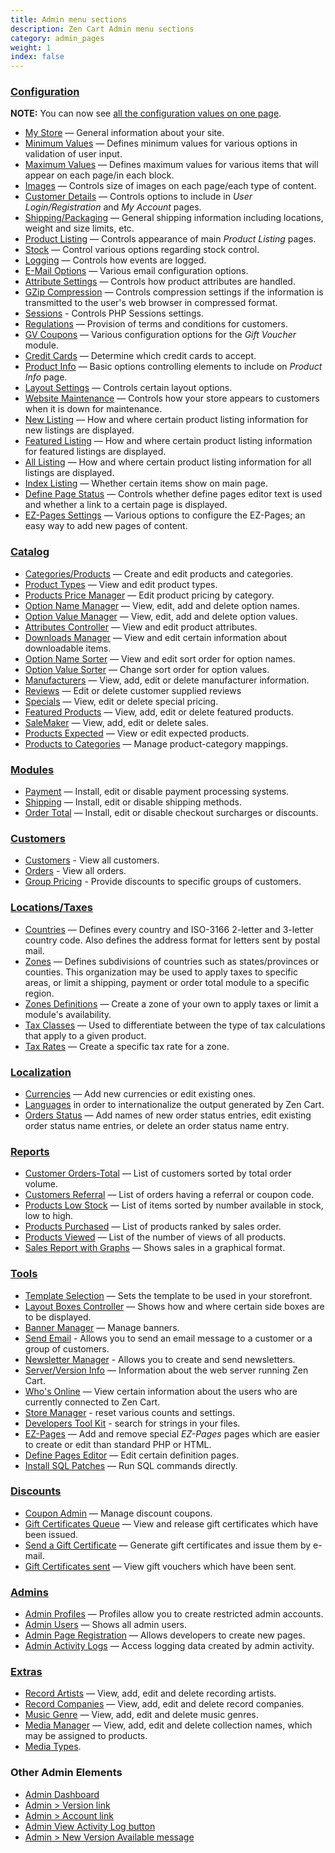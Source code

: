 ```yaml
---
title: Admin menu sections
description: Zen Cart Admin menu sections
category: admin_pages
weight: 1
index: false
---
```


### [Configuration](/user/admin_pages/configuration)

**NOTE:** You can now see [all the configuration values on one page](/user/admin_pages/configuration/all/).

*   [My Store](/user/admin_pages/configuration/configuration_mystore) — General information about your site.
*   [Minimum Values](/user/admin_pages/configuration/configuration_minimumvalues) — Defines minimum values for various options in validation of user input.
*   [Maximum Values](/user/admin_pages/configuration/configuration_maximumvalues/) — Defines maximum values for various items that will appear on each page/in each block.
*   [Images](/user/admin_pages/configuration/configuration_images/) — Controls size of images on each page/each type of content.
*   [Customer Details](/user/admin_pages/configuration/configuration_customerdetails/) — Controls options to include in _User Login/Registration_ and _My Account_ pages.
*   [Shipping/Packaging](/user/admin_pages/configuration/configuration_shippingpackaging/) — General shipping information including locations, weight and size limits, etc.
*   [Product Listing](/user/admin_pages/configuration/configuration_productlisting/) — Controls appearance of main _Product Listing_ pages.
*   [Stock](/user/admin_pages/configuration/configuration_stock/) — Control various options regarding stock control.
*   [Logging](/user/admin_pages/configuration/configuration_logging/) — Controls how events are logged.
*   [E-Mail Options](/user/admin_pages/configuration/configuration_emailoptions/) — Various email configuration options.
*   [Attribute Settings](/user/admin_pages/configuration/configuration_attributesettings/) — Controls how product attributes are handled.
*   [GZip Compression](/user/admin_pages/configuration/configuration_gzipcompression/) — Controls compression settings if the information is transmitted to the user's web browser in compressed format.
*   [Sessions](/user/admin_pages/configuration/configuration_sessions/) - Controls PHP Sessions settings.
*   [Regulations](/user/admin_pages/configuration/configuration_regulations/) — Provision of terms and conditions for customers.
*   [GV Coupons](/user/admin_pages/configuration/configuration_gvcoupons/) — Various configuration options for the _Gift Voucher_ module.
*   [Credit Cards](/user/admin_pages/configuration/configuration_creditcards/) — Determine which credit cards to accept.
*   [Product Info](/user/admin_pages/configuration/configuration_productinfo/) — Basic options controlling elements to include on _Product Info_ page.
*   [Layout Settings](/user/admin_pages/configuration/configuration_layoutsettings/) — Controls certain layout options.
*   [Website Maintenance](/user/admin_pages/configuration/configuration_websitemaintenance/) — Controls how your store appears to customers when it is down for maintenance.
*   [New Listing](/user/admin_pages/configuration/configuration_newlisting/) — How and where certain product listing information for new listings are displayed.
*   [Featured Listing](/user/admin_pages/configuration/configuration_featuredlisting/) — How and where certain product listing information for featured listings are displayed.
*   [All Listing](/user/admin_pages/configuration/configuration_alllisting/) — How and where certain product listing information for all listings are displayed.
*   [Index Listing](/user/admin_pages/configuration/configuration_indexlisting/) — Whether certain items show on main page.
*   [Define Page Status](/user/admin_pages/configuration/configuration_definepagestatus/) — Controls whether define pages editor text is used and whether a link to a certain page is displayed.
*   [EZ-Pages Settings](/user/admin_pages/configuration/configuration_ezpagessettings/) — Various options to configure the EZ-Pages; an easy way to add new pages of content.

### [Catalog](/user/admin_pages/catalog/) 

*   [Categories/Products](/user/admin_pages/catalog/categories/) — Create and edit products and categories.
*   [Product Types](/user/admin_pages/catalog/product_types/) — View and edit product types.
*   [Products Price Manager](/user/admin_pages/catalog/products_price_manager/) — Edit product pricing by category.
*   [Option Name Manager](/user/admin_pages/catalog/option_name_manager/) — View, edit, add and delete option names.
*   [Option Value Manager](/user/admin_pages/catalog//option_value_manager) — View, edit, add and delete option values.
*   [Attributes Controller](/user/admin_pages/catalog/attributes_controller/) — View and edit product attributes.
*   [Downloads Manager](/user/admin_pages/catalog/downloads_manager/) — View and edit certain information about downloadable items.
*   [Option Name Sorter](/user/admin_pages/catalog/option_name_sorter/) — View and edit sort order for option names.
*   [Option Value Sorter](/user/admin_pages/catalog/option_value_sorter/) — Change sort order for option values.
*   [Manufacturers](/user/admin_pages/catalog/manufacturers/) — View, add, edit or delete manufacturer information.
*   [Reviews](/user/admin_pages/catalog/reviews/) — Edit or delete customer supplied reviews
*   [Specials](/user/admin_pages/catalog/specials/) — View, edit or delete special pricing.
*   [Featured Products](/user/admin_pages/catalog/featured/) — View, add, edit or delete featured products.
*   [SaleMaker](/user/admin_pages/catalog/salemaker/) — View, add, edit or delete sales.
*   [Products Expected](/user/admin_pages/catalog/products_expected/) — View or edit expected products.
*   [Products to Categories](/user/admin_pages/catalog/products_to_categories/) — Manage product-category mappings.

### [Modules](/user/admin_pages/modules)

*   [Payment](/user/admin_pages/modules/payment/) — Install, edit or disable payment processing systems.
*   [Shipping](/user/admin_pages/modules/shipping/) — Install, edit or disable shipping methods.
*   [Order Total](/user/admin_pages/modules/order_total/) — Install, edit or disable checkout surcharges or discounts.

### [Customers](/user/admin_pages/customers)

*   [Customers](/user/admin_pages/customers/customers/) - View all customers.
*   [Orders](/user/admin_pages/customers/orders/) - View all orders.
*   [Group Pricing](/user/admin_pages/customers/group_pricing/) - Provide discounts to specific groups of customers.

### [Locations/Taxes](/user/admin_pages/locations)

*   [Countries](/user/admin_pages/locations/countries/) — Defines every country and ISO-3166 2-letter and 3-letter country code. Also defines the address format for letters sent by postal mail.
*   [Zones](/user/admin_pages/locations/zones/) — Defines subdivisions of countries such as states/provinces or counties.  This organization may be used to apply taxes to specific areas, or limit a shipping, payment or order total module to a specific region. 
*   [Zones Definitions](/user/admin_pages/locations/zones_definitions/) — Create a zone of your own to apply taxes or limit a module's availability.
*   [Tax Classes](/user/admin_pages/locations/tax_classes/) — Used to differentiate between the type of tax calculations that apply to a given product.
*   [Tax Rates](/user/admin_pages/locations/tax_rates/) — Create a specific tax rate for a zone.

### [Localization](/user/admin_pages/localization)

*   [Currencies](/user/admin_pages/localization/currencies/) — Add new currencies or edit existing ones.
*   [Languages](/user/admin_pages/localization/languages/) in order to internationalize the output generated by Zen Cart.
*   [Orders Status](/user/admin_pages/localization/orders_status/) — Add names of new order status entries, edit existing order status name entries, or delete an order status name entry.

### [Reports](/user/admin_pages/reports) 

*   [Customer Orders-Total](/user/admin_pages/reports/customer_orders_total/) — List of customers sorted by total order volume. 
*   [Customers Referral](/user/admin_pages/reports/customers_referral/) — List of orders having a referral or coupon code.
*   [Products Low Stock](/user/admin_pages/reports/products_low_stock/) — List of items sorted by number available in stock, low to high.
*   [Products Purchased](/user/admin_pages/reports/products_purchased/) — List of products ranked by sales order. 
*   [Products Viewed](/user/admin_pages/reports/products_viewed/) — List of the number of views of all products.
*   [Sales Report with Graphs](/user/admin_pages/reports/graphical_sales_report/) — Shows sales in a graphical format.

### [Tools](/user/admin_pages/tools/)

*   [Template Selection](/user/admin_pages/tools/template_selection/) — Sets the template to be used in your storefront.
*   [Layout Boxes Controller](/user/admin_pages/tools/layout_boxes_controller/) — Shows how and where certain side boxes are to be displayed.
*   [Banner Manager](/user/admin_pages/tools/banner_manager/) — Manage banners.
*   [Send Email](/user/admin_pages/tools/send_email/) - Allows you to send an email message to a customer or a group of customers.
*   [Newsletter Manager](/user/admin_pages/tools/newsletter/) - Allows you to create and send newsletters. 
*   [Server/Version Info](/user/admin_pages/tools/server_info/) — Information about the web server running Zen Cart.
*   [Who's Online](/user/admin_pages/tools/whos_online/) — View certain information about the users who are currently connected to Zen Cart.
*   [Store Manager](/user/admin_pages/tools/store_manager/) - reset various counts and settings.
*   [Developers Tool Kit](/user/admin_pages/tools/developers_tool_kit/) - search for strings in your files.
*   [EZ-Pages](/user/admin_pages/tools/ezpages/) — Add and remove special _EZ-Pages_ pages which are easier to create or edit than standard PHP or HTML.
*   [Define Pages Editor](/user/admin_pages/tools/define_pages/) — Edit certain definition pages.
*   [Install SQL Patches](/user/admin_pages/tools/install_sql_patches/) — Run SQL commands directly.

### [Discounts](/user/admin_pages/discounts/)

*   [Coupon Admin](/user/admin_pages/discounts/coupon_admin/) — Manage discount coupons.
*   [Gift Certificates Queue](/user/admin_pages/discounts/gift_certificate_queue/) — View and release gift certificates which have been issued.
*   [Send a Gift Certificate](/user/admin_pages/discounts/send_gift_certificate/) — Generate gift certificates and issue them by e-mail.
*   [Gift Certificates sent](/user/admin_pages/discounts/gift_certificates_sent/) — View gift vouchers which have been sent.

### [Admins](/user/admin_pages/admins/)
*   [Admin Profiles](/user/admin_pages/admins/admin_profiles/) — Profiles allow you to create restricted admin accounts.
*   [Admin Users](/user/admin_pages/admins/admin_users/) — Shows all admin users.
*   [Admin Page Registration](/user/admin_pages/admins/admin_page_registration/) — Allows developers to create new pages. 
*   [Admin Activity Logs](/user/admin_pages/admins/admin_activity_logs/) — Access logging data created by admin activity.


### [Extras](/user/admin_pages/extras/)

*   [Record Artists](/user/admin_pages/extras/record_artists/) — View, add, edit and delete recording artists.
*   [Record Companies](/user/admin_pages/extras/record_companies/) — View, add, edit and delete record companies.
*   [Music Genre](/user/admin_pages/extras/music_genre/) — View, add, edit and delete music genres.
*   [Media Manager](/user/admin_pages/extras/media_manager/) — View, add, edit and delete collection names, which may be assigned to products.
*   [Media Types](/user/admin_pages/extras/media_types/).

### Other Admin Elements 

* [Admin Dashboard](/user/admin_pages/admin_dashboard)
* [Admin > Version link](/user/admin_pages/admin_version)
* [Admin > Account link](/user/admin_pages/admin_account/)
* [Admin View Activity Log button](/user/admin_pages/admin_view_activity_log)
* [Admin > New Version Available message](/user/admin_pages/admin_new_version_available)
